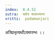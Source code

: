 ```yaml
---
index:  8.4.51
sutra:  सर्वत्र शाकल्यस्य
vritti:  padamanjari
---
```


अत्रिप्रभृत्यर्थोऽयमारम्भः ।।
